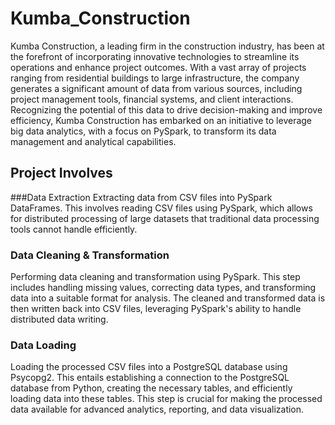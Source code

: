 # Kumba_Construction

Kumba Construction, a leading firm in the construction industry, has been at the forefront of
incorporating innovative technologies to streamline its operations and enhance project outcomes.
With a vast array of projects ranging from residential buildings to large infrastructure, the company
generates a significant amount of data from various sources, including project management tools,
financial systems, and client interactions. Recognizing the potential of this data to drive
decision-making and improve efficiency, Kumba Construction has embarked on an initiative to
leverage big data analytics, with a focus on PySpark, to transform its data management and analytical
capabilities.

## Project Involves

###Data Extraction
Extracting data from CSV files into PySpark DataFrames. This involves reading CSV files using
PySpark, which allows for distributed processing of large datasets that traditional data
processing tools cannot handle efficiently.

### Data Cleaning & Transformation
Performing data cleaning and transformation using PySpark. This step includes handling
missing values, correcting data types, and transforming data into a suitable format for
analysis. The cleaned and transformed data is then written back into CSV files, leveraging
PySpark's ability to handle distributed data writing.

### Data Loading
Loading the processed CSV files into a PostgreSQL database using Psycopg2. This entails
establishing a connection to the PostgreSQL database from Python, creating the necessary
tables, and efficiently loading data into these tables. This step is crucial for making the
processed data available for advanced analytics, reporting, and data visualization.
